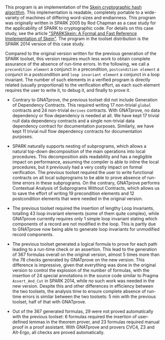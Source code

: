 This program is an implementation of the [Skein cryptographic hash
algorithm](http://www.skein-hash.info/). This implementation is readable,
completely portable to a wide-variety of machines of differing word-sizes and
endianness. This program was originally written in SPARK 2005 by Rod Chapman as
a case study for the applicability of SPARK to cryptographic code. For details
on this case study, see the article ["SPARKSkein: A Formal and Fast Reference
Implementation of
Skein"](http://www.adacore.com/knowledge/technical-papers/sparkskein/). The
program in the toolset distribution is the SPARK 2014 version of this case
study.

Compared to the original version written for the previous generation of the
SPARK toolset, this version requires much less work to obtain complete
assurance of the absence of run-time errors. In the following, we call a
`precondition element` a conjunct in a precondition, `postcondition element` a
conjunct in a postcondition and `loop invariant element` a conjunct in a loop
invariant. The number of such elements in a verified program is directly
related (usually proportional) to the verification effort, as each such element
requires the user to write it, to debug it, and finally to prove it.

* Contrary to GNATprove, the previous toolset did not include
  Generation of Dependency Contracts. This required writing 17 non-trivial
  `global` contracts and 24 non-trivial `derives` contracts. With GNATprove,
  no data dependency or flow dependency is needed at all. We have kept 17 trivial
  null data dependency contracts and a single non-trivial data dependency contract
  for documentation purposes. Similarly, we have kept 11 trivial null flow
  dependency contracts for documentation purposes.

* SPARK naturally supports nesting of subprograms, which allows a natural
  top-down decomposition of the main operations into local procedures. This
  decomposition aids readability and has a negligible impact on performance,
  assuming the compiler is able to inline the local procedures, but it
  previously had a very costly impact on formal verification. The previous
  toolset required the user to write functional contracts on all local
  subprograms to be able to prove absence of run-time errors in these
  subprograms. On the contrary, GNATprove performs Contextual Analysis
  of Subprograms Without Contracts, which allows us to save the effort of
  writing 19 precondition elements and 12 postcondition elements that were
  needed in the original version.

* The previous toolset required the insertion of lengthy Loop
  Invariants, totalling 43 loop invariant elements (some of them quite
  complex), while GNATprove currently requires only 1 simple loop invariant
  stating which components of a record are not modified in the loop.
  This is partly due to GNATprove now being able to generate loop invariants
  for unmodified record components.

* The previous toolset generated a logical formula to prove for each path leading
  to a run-time check or an assertion. This lead to the generation of 367 formulas
  overall on the original version, almost 5 times more than the 78 checks
  generated by GNATprove on the new version. This difference is impressive,
  given that everything was done in the original version to control the
  explosion of the number of formulas, with the insertion of 24 special annotations
  in the source code similar to Pragma `Assert_And_Cut` in SPARK 2014,
  while no such work was needed in the new version. Despite this and other
  differences in efficiency between the two toolsets, the analysis time to
  ensure complete absence of run-time errors is similar between the two
  toolsets: 5 min with the previous toolset, half of that with GNATprove.

* Out of the 367 generated formulas, 29 were not proved automatically with the
  previous toolset: 6 formulas required the insertion of user-defined lemmas in the
  theorem prover, and 23 formulas required manual proof in a proof assistant. With
  GNATprove and provers CVC4, Z3 and Alt-Ergo, all checks are proved
  automatically.
